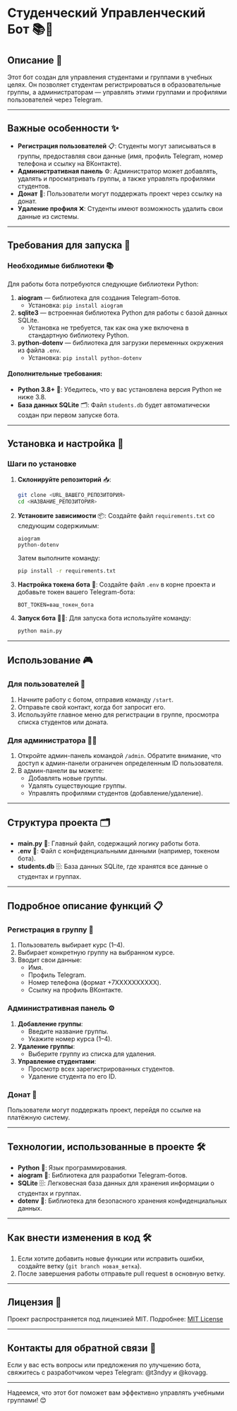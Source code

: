 # Студенческий Управленческий Бот 📚👥

## Описание 📝
Этот бот создан для управления студентами и группами в учебных целях. Он позволяет студентам регистрироваться в образовательные группы, а администраторам — управлять этими группами и профилями пользователей через Telegram.

---

## Важные особенности ✨
- **Регистрация пользователей** 📋: Студенты могут записываться в группы, предоставляя свои данные (имя, профиль Telegram, номер телефона и ссылку на ВКонтакте).
- **Административная панель** ⚙️: Администратор может добавлять, удалять и просматривать группы, а также управлять профилями студентов.
- **Донат** 💸: Пользователи могут поддержать проект через ссылку на донат.
- **Удаление профиля** ❌: Студенты имеют возможность удалить свои данные из системы.

---

## Требования для запуска 🚀

### Необходимые библиотеки 📚
Для работы бота потребуются следующие библиотеки Python:

1. **aiogram** — библиотека для создания Telegram-ботов.  
   - Установка: `pip install aiogram`
2. **sqlite3** — встроенная библиотека Python для работы с базой данных SQLite.  
   - Установка не требуется, так как она уже включена в стандартную библиотеку Python.
3. **python-dotenv** — библиотека для загрузки переменных окружения из файла `.env`.  
   - Установка: `pip install python-dotenv`

#### Дополнительные требования:
- **Python 3.8+** 🐍: Убедитесь, что у вас установлена версия Python не ниже 3.8.
- **База данных SQLite** 🗂️: Файл `students.db` будет автоматически создан при первом запуске бота.

---

## Установка и настройка 🔧

### Шаги по установке

1. **Склонируйте репозиторий** 📥:
   ```bash
   git clone <URL_ВАШЕГО_РЕПОЗИТОРИЯ>
   cd <НАЗВАНИЕ_РЕПОЗИТОРИЯ>
   ```

2. **Установите зависимости** 📦:
   Создайте файл `requirements.txt` со следующим содержимым:
   ```
   aiogram
   python-dotenv
   ```
   Затем выполните команду:
   ```bash
   pip install -r requirements.txt
   ```

3. **Настройка токена бота** 🔑:
   Создайте файл `.env` в корне проекта и добавьте токен вашего Telegram-бота:
   ```
   BOT_TOKEN=ваш_токен_бота
   ```

4. **Запуск бота** 🏃‍♂️:
   Для запуска бота используйте команду:
   ```bash
   python main.py
   ```

---

## Использование 🎮

### Для пользователей 👤
1. Начните работу с ботом, отправив команду `/start`.
2. Отправьте свой контакт, когда бот запросит его.
3. Используйте главное меню для регистрации в группе, просмотра списка студентов или доната.

### Для администратора 👨‍💻
1. Откройте админ-панель командой `/admin`. Обратите внимание, что доступ к админ-панели ограничен определенным ID пользователя.
2. В админ-панели вы можете:
   - Добавлять новые группы.
   - Удалять существующие группы.
   - Управлять профилями студентов (добавление/удаление).

---

## Структура проекта 🗂️

- **main.py** 📜: Главный файл, содержащий логику работы бота.
- **.env** 🔑: Файл с конфиденциальными данными (например, токеном бота).
- **students.db** 🗄️: База данных SQLite, где хранятся все данные о студентах и группах.

---

## Подробное описание функций 📋

### Регистрация в группу 📝
1. Пользователь выбирает курс (1–4).
2. Выбирает конкретную группу на выбранном курсе.
3. Вводит свои данные:
   - Имя.
   - Профиль Telegram.
   - Номер телефона (формат +7XXXXXXXXXX).
   - Ссылку на профиль ВКонтакте.

### Административная панель ⚙️
1. **Добавление группы**:
   - Введите название группы.
   - Укажите номер курса (1–4).
2. **Удаление группы**:
   - Выберите группу из списка для удаления.
3. **Управление студентами**:
   - Просмотр всех зарегистрированных студентов.
   - Удаление студента по его ID.

### Донат 💸
Пользователи могут поддержать проект, перейдя по ссылке на платёжную систему.

---

## Технологии, использованные в проекте 🛠️

- **Python** 🐍: Язык программирования.
- **aiogram** 🤖: Библиотека для разработки Telegram-ботов.
- **SQLite** 🗄️: Легковесная база данных для хранения информации о студентах и группах.
- **dotenv** 🔑: Библиотека для безопасного хранения конфиденциальных данных.

---

## Как внести изменения в код 🛠️

1. Если хотите добавить новые функции или исправить ошибки, создайте ветку (`git branch новая_ветка`).
2. После завершения работы отправьте pull request в основную ветку.

---

## Лицензия 📜
Проект распространяется под лицензией MIT. Подробнее: [MIT License](https://choosealicense.com/licenses/mit/)

---

## Контакты для обратной связи 📩
Если у вас есть вопросы или предложения по улучшению бота, свяжитесь с разработчиком через Telegram: @t3ndyy и @kovagg.

---

Надеемся, что этот бот поможет вам эффективно управлять учебными группами! 😊
